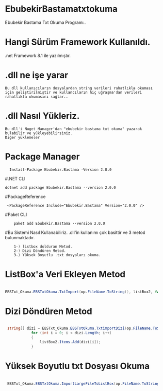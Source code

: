 # EbubekirBastamatxtokuma
 Ebubekir Bastama Txt Okuma Programı..
 
# Hangi Sürüm Framework Kullanıldı.
 .net Framework 8.1 ile yazılmıştır.
 
# .dll ne işe yarar
    Bu dll kullanıcıların dosyalardan string verileri rahatlıkla okuması için geliştirilmiştir ve kullancıların hiç uğraşma'dan verileri rahatlıkla okumasını sağlar..
# .dll Nasıl Yükleriz.
    Bu dll'i Nuget Manager'dan "ebubekir bastama txt okuma" yazarak bulabilir ve yükleyebilirsiniz.
    Diğer yüklemeler
    
# Package Manager
      Install-Package Ebubekir.Bastama -Version 2.0.0
      
#.NET CLI

    dotnet add package Ebubekir.Bastama --version 2.0.0
    
#PackageReference

     <PackageReference Include="Ebubekir.Bastama" Version="2.0.0" />
     
#Paket CLI

        paket add Ebubekir.Bastama --version 2.0.0
        
#Bu Sistemi Nasıl Kullanabiliriz.
         .dll'in kullanımı çok basittir ve 3 metod bulunmaktadır.
        
        1-) listbox dolduran Metod.
        2-) Dizi Döndüren Metod.
        3-) Yüksek Boyutlu .txt dosyaları okuma.
        
 # ListBox'a Veri Ekleyen Metod
 
   ```csharp
     
   EBSTxt_Okuma.EBSTxtOkuma.Txtİmport(op.FileName.ToString(), listBox2, false);
   
   ``` 

 # Dizi Döndüren Metod
   
```csharp

 string[] dizi = EBSTxt_Okuma.EBSTxtOkuma.TxtimportDizi(op.FileName.ToString(), false);
            for (int i = 0; i < dizi.Length; i++)
            {
                listBox2.Items.Add(dizi[i]);
            }
```
 # Yüksek Boyutlu txt Dosyası Okuma

   ```csharp
      
    EBSTxt_Okuma.EBSTxtOkuma.ImportLargeFileToListBox(op.FileName.ToString(),ListBox1, false);
    
   ``` 

